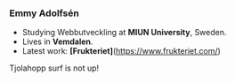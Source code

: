 ### Emmy Adolfsén

- Studying Webbutveckling at **MIUN University**, Sweden. 
- Lives in **Vemdalen**.
- Latest work: **[Frukteriet]**(https://www.frukteriet.com/)


Tjolahopp surf is not up!
